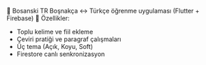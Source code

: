 📘 Bosanski TR
Boşnakça ↔ Türkçe öğrenme uygulaması (Flutter + Firebase)
🧠 Özellikler:
- Toplu kelime ve fiil ekleme
- Çeviri pratiği ve paragraf çalışmaları
- Üç tema (Açık, Koyu, Soft)
- Firestore canlı senkronizasyon
